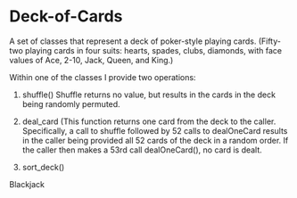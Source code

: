 # Deck-of-Cards
A set of classes that represent a deck of poker-style playing cards. (Fifty-two playing cards in four suits: hearts, spades, clubs, diamonds, with face values of Ace, 2-10, Jack,
Queen, and King.)

Within one of the classes I provide two operations:
1. shuffle() Shuffle returns no value, but results in the cards in the deck being randomly permuted.

2. deal_card (This function returns one card from the deck to the caller. Specifically, a call to shuffle followed by 52 calls to dealOneCard results in the caller being provided all 52 cards of the deck in a random order. If the caller then makes a 53rd call dealOneCard(), no card is dealt.

3. sort_deck()

Blackjack